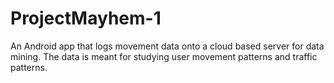 # ProjectMayhem-1
An Android app that logs movement data onto a cloud based server for data mining. The data is meant for studying user movement patterns and traffic patterns.
